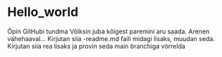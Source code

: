 # Hello_world
Õpin GitHubi tundma
Võiksin juba kõigest paremini aru saada. Arenen vähehaaval... Kirjutan siia -readme.md faili midagi lisaks, muudan seda.
Kirjutan siia rea lisaks ja provin seda main branchiga võrrelda
